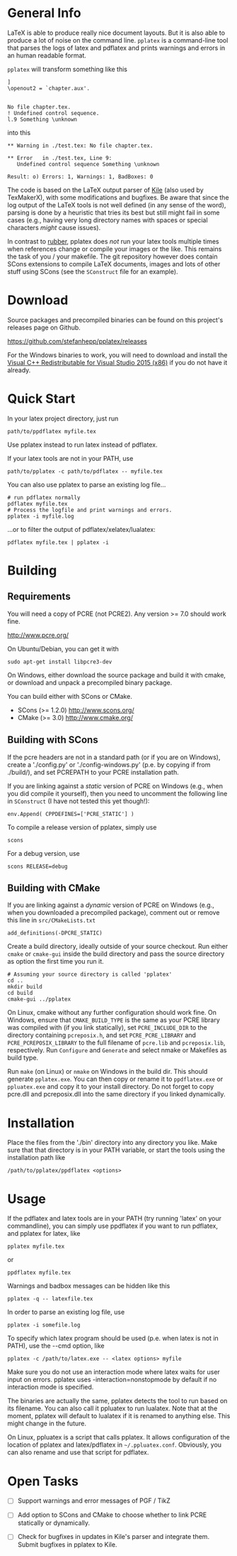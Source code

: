 General Info
============

LaTeX is able to produce really nice document layouts. But it is also able to
produce a lot of noise on the command line.  `pplatex` is a command-line tool
that parses the logs of latex and pdflatex and prints warnings and errors in an
human readable format.

`pplatex` will transform something like this
```
]
\openout2 = `chapter.aux'.


No file chapter.tex.
! Undefined control sequence.
l.9 Something \unknown
```
into this
```
** Warning in ./test.tex: No file chapter.tex.

** Error   in ./test.tex, Line 9:
   Undefined control sequence Something \unknown

Result: o) Errors: 1, Warnings: 1, BadBoxes: 0
```

The code is based on the LaTeX output parser of [Kile](http://kile.sourceforge.net/) (also used by TexMakerX),
with some modifications and bugfixes. Be aware that since the log output of the
LaTeX tools is not well defined (in any sense of the word), parsing is done by
a heuristic that tries its best but still might fail in some cases (e.g., having
very long directory names with spaces or special characters *might* cause issues).

In contrast to [rubber](https://launchpad.net/rubber), pplatex does *not* run your latex tools multiple times 
when references change or compile your images or the like. This remains the task
of you / your makefile. The git repository however does contain SCons extensions
to compile LaTeX documents, images and lots of other stuff using SCons (see the 
`SConstruct` file for an example).


Download
========

Source packages and precompiled binaries can be found on this project's releases page on Github.

  https://github.com/stefanhepp/pplatex/releases

For the Windows binaries to work, you will need to download and install the [Visual C++ Redistributable for Visual Studio 2015 (x86)](https://www.microsoft.com/en-us/download/details.aspx?id=48145) if you do not have it already.

Quick Start
===========

In your latex project directory, just run

    path/to/ppdflatex myfile.tex

Use pplatex instead to run latex instead of pdflatex.

If your latex tools are not in your PATH, use 

    path/to/pplatex -c path/to/pdflatex -- myfile.tex

You can also use pplatex to parse an existing log file…

    # run pdflatex normally
    pdflatex myfile.tex
    # Process the logfile and print warnings and errors.
    pplatex -i myfile.log

…or to filter the output of pdflatex/xelatex/lualatex:

    pdflatex myfile.tex | pplatex -i

Building
========

Requirements
------------

You will need a copy of PCRE (not PCRE2). Any version >= 7.0 should work fine.

  http://www.pcre.org/

On Ubuntu/Debian, you can get it with

    sudo apt-get install libpcre3-dev

On Windows, either download the source package and build it with cmake, or
download and unpack a precompiled binary package.

You can build either with SCons or CMake.

- SCons (>= 1.2.0)
  http://www.scons.org/
- CMake (>= 3.0)
  http://www.cmake.org/


Building with SCons
-------------------

If the pcre headers are not in a standard path (or if you are on Windows), 
create a './config.py' or './config-windows.py' (p.e. by copying if from 
./build/), and set PCREPATH to your PCRE installation path. 

If you are linking against a *static* version of PCRE on Windows (e.g., when you
did compile it yourself), then you need to uncomment the following line in
`SConstruct` (I have not tested this yet though!):

    env.Append( CPPDEFINES=['PCRE_STATIC'] )

To compile a release version of pplatex, simply use

    scons

For a debug version, use

    scons RELEASE=debug


Building with CMake
-------------------

If you are linking against a *dynamic* version of PCRE on Windows (e.g., when
you downloaded a precompiled package), comment out or remove this line in 
`src/CMakeLists.txt`

    add_definitions(-DPCRE_STATIC)

Create a build directory, ideally outside of your source checkout. Run either
`cmake` or `cmake-gui` inside the build directory and pass the source directory
as option the first time you run it.

    # Assuming your source directory is called 'pplatex'
    cd ..
    mkdir build
    cd build
    cmake-gui ../pplatex

On Linux, cmake without any further configuration should work fine. On Windows,
ensure that `CMAKE_BUILD_TYPE` is the same as your PCRE library was compiled
with (if you link statically), set `PCRE_INCLUDE_DIR` to the directory
containing `pcreposix.h`, and set `PCRE_PCRE_LIBRARY` and
`PCRE_PCREPOSIX_LIBRARY` to the full filename of `pcre.lib` and `pcreposix.lib`,
respectively. Run `Configure` and `Generate` and select nmake or Makefiles as
build type.

Run `make` (on Linux) or `nmake` on Windows in the build dir. This should
generate `pplatex.exe`. You can then copy or rename it to `ppdflatex.exe` or
`ppluatex.exe` and copy it to your install directory. Do not forget to copy
pcre.dll and pcreposix.dll into the same directory if you linked dynamically.


Installation
============

Place the files from the './bin' directory into any directory you like. Make
sure that that directory is in your PATH variable, or start the tools using the
installation path like

    /path/to/pplatex/ppdflatex <options>


Usage
=====

If the pdflatex and latex tools are in your PATH (try running 'latex' on your 
commandline), you can simply use ppdflatex if you want to run pdflatex, and pplatex 
for latex, like

    pplatex myfile.tex

or 

    ppdflatex myfile.tex

Warnings and badbox messages can be hidden like this

    pplatex -q -- latexfile.tex

In order to parse an existing log file, use

    pplatex -i somefile.log

To specify which latex program should be used (p.e. when latex is not in PATH), use the 
--cmd option, like

    pplatex -c /path/to/latex.exe -- <latex options> myfile

Make sure you do not use an interaction mode where latex waits for user input on 
errors. pplatex uses -interaction=nonstopmode by default if no interaction mode is 
specified.

The binaries are actually the same, pplatex detects the tool to run based on 
its filename. You can also call it ppluatex to run lualatex. Note that at the
moment, pplatex will default to lualatex if it is renamed to anything else. This
might change in the future.

On Linux, ppluatex is a script that calls pplatex. It allows configuration of
the location of pplatex and latex/pdflatex in `~/.ppluatex.conf`. Obviously, you
can also rename and use that script for pdflatex.


Open Tasks
==========

- [ ] Support warnings and error messages of PGF / TikZ
- [ ] Add option to SCons and CMake to choose whether to link PCRE statically or dynamically.
- [ ] Check for bugfixes in updates in Kile's parser and integrate them. Submit bugfixes in pplatex to Kile.

